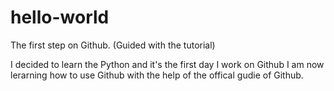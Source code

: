 # hello-world

The first step on Github. (Guided with the tutorial)

I decided to learn the Python and it's the first day I work on Github
I am now lerarning how to use Github with the help of the offical gudie of Github.
